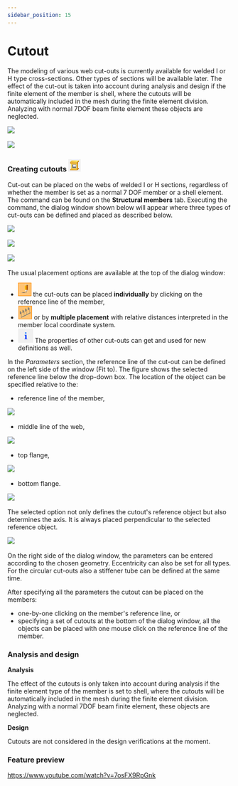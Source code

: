 ```yaml
---
sidebar_position: 15
---
```

# Cutout

The modeling of various web cut-outs is currently available for welded I or H type cross-sections. Other types of sections will be available later. The effect of the cut-out is taken into account during analysis and design if the finite element of the member is shell, where the cutouts will be automatically included in the mesh during the finite element division. Analyzing with normal 7DOF beam finite element these objects are neglected.

<!-- /wp:paragraph -->

<!-- wp:columns -->

<!-- wp:column {"width":"50%","editorskit":{"devices":false,"desktop":true,"tablet":true,"mobile":true,"loggedin":true,"loggedout":true,"acf_visibility":"","acf_field":"","acf_condition":"","acf_value":"","migrated":false,"unit_test":false}} -->

<!-- wp:image {"align":"center","id":11447,"width":493,"height":265,"sizeSlug":"full","linkDestination":"media"} -->

[![](https://Consteelsoftware.com/wp-content/uploads/2021/05/scr_dualbeam_cutouts_2.png)](./img/wp-content-uploads-2021-05-scr_dualbeam_cutouts_2.png)

<!-- /wp:image -->

<!-- /wp:column -->

<!-- wp:column {"width":"50%","editorskit":{"devices":false,"desktop":true,"tablet":true,"mobile":true,"loggedin":true,"loggedout":true,"acf_visibility":"","acf_field":"","acf_condition":"","acf_value":"","migrated":false,"unit_test":false}} -->

<!-- wp:image {"align":"center","id":11392,"width":523,"height":265,"sizeSlug":"full","linkDestination":"media","editorskit":{"devices":false,"desktop":true,"tablet":true,"mobile":true,"loggedin":true,"loggedout":true,"acf_visibility":"","acf_field":"","acf_condition":"","acf_value":"","migrated":false,"unit_test":false}} -->

[![](https://Consteelsoftware.com/wp-content/uploads/2021/05/scr_dualbeam_cutouts.png)](./img/wp-content-uploads-2021-05-scr_dualbeam_cutouts.png)

<!-- /wp:image -->

<!-- /wp:column -->

<!-- /wp:columns -->

<!-- wp:heading {"level":3} -->

### Creating cutouts ![](./img/wp-content-uploads-2021-05-cmd_cutout.png)

<!-- /wp:heading -->

<!-- wp:paragraph -->

Cut-out can be placed on the webs of welded I or H sections, regardless of whether the member is set as a normal 7 DOF member or a shell element. The command can be found on the **Structural members** tab. Executing the command, the dialog window shown below will appear where three types of cut-outs can be defined and placed as described below.

<!-- /wp:paragraph -->

<!-- wp:columns -->

<!-- wp:column {"width":"33.34%","editorskit":{"devices":false,"desktop":true,"tablet":true,"mobile":true,"loggedin":true,"loggedout":true,"acf_visibility":"","acf_field":"","acf_condition":"","acf_value":"","migrated":false,"unit_test":false}} -->

<!-- wp:image {"align":"center","id":11410,"width":237,"height":260,"sizeSlug":"full","linkDestination":"media","editorskit":{"devices":false,"desktop":true,"tablet":true,"mobile":true,"loggedin":true,"loggedout":true,"acf_visibility":"","acf_field":"","acf_condition":"","acf_value":"","migrated":false,"unit_test":false}} -->

[![](https://Consteelsoftware.com/wp-content/uploads/2021/05/dial_dual_cutout_rect.png)](./img/wp-content-uploads-2021-05-dial_dual_cutout_rect.png)

<!-- /wp:image -->

<!-- /wp:column -->

<!-- wp:column {"width":"33.34%","editorskit":{"devices":false,"desktop":true,"tablet":true,"mobile":true,"loggedin":true,"loggedout":true,"acf_visibility":"","acf_field":"","acf_condition":"","acf_value":"","migrated":false,"unit_test":false}} -->

<!-- wp:image {"align":"center","id":11404,"width":237,"height":260,"sizeSlug":"full","linkDestination":"media"} -->

[![](https://Consteelsoftware.com/wp-content/uploads/2021/05/dial_dual_cutout_circ.png)](./img/wp-content-uploads-2021-05-dial_dual_cutout_circ.png)

<!-- /wp:image -->

<!-- /wp:column -->

<!-- wp:column {"width":"33.33%","editorskit":{"devices":false,"desktop":true,"tablet":true,"mobile":true,"loggedin":true,"loggedout":true,"acf_visibility":"","acf_field":"","acf_condition":"","acf_value":"","migrated":false,"unit_test":false}} -->

<!-- wp:image {"align":"center","id":11398,"width":237,"height":260,"sizeSlug":"full","linkDestination":"media"} -->

[![](https://Consteelsoftware.com/wp-content/uploads/2021/05/dial_dual_cutout_hex.png)](./img/wp-content-uploads-2021-05-dial_dual_cutout_hex.png)

<!-- /wp:image -->

<!-- /wp:column -->

<!-- /wp:columns -->

<!-- wp:paragraph -->

The usual placement options are available at the top of the dialog window:

<!-- /wp:paragraph -->

<!-- wp:list -->

- ![](./img/wp-content-uploads-2021-04-5-3-draw-ico-11.png) the cut-outs can be placed **individually** by clicking on the reference line of the member,
- ![](./img/wp-content-uploads-2021-04-cmd_multi_place.png) or by **multiple placement** with relative distances interpreted in the member local coordinate system.
- ![](./img/wp-content-uploads-2021-04-cmd_draw_get.png) The properties of other cut-outs can get and used for new definitions as well.

<!-- /wp:list -->

<!-- wp:paragraph -->

In the _Parameters_ section, the reference line of the cut-out can be defined on the left side of the window (Fit to). The figure shows the selected reference line below the drop-down box. The location of the object can be specified relative to the:

<!-- /wp:paragraph -->

<!-- wp:columns -->

<!-- wp:column {"width":"24%","editorskit":{"devices":false,"desktop":true,"tablet":true,"mobile":true,"loggedin":true,"loggedout":true,"acf_visibility":"","acf_field":"","acf_condition":"","acf_value":"","migrated":false,"unit_test":false}} -->

<!-- wp:list {"editorskit":{"devices":false,"desktop":true,"tablet":true,"mobile":true,"loggedin":true,"loggedout":true,"acf_visibility":"","acf_field":"","acf_condition":"","acf_value":"","migrated":false,"unit_test":false}} -->

- reference line of the member,

[![](https://Consteelsoftware.com/wp-content/uploads/2021/05/dial_dual_cutout_fit_refline.png)](./img/wp-content-uploads-2021-05-dial_dual_cutout_fit_refline.png)

- middle line of the web,

[![](https://Consteelsoftware.com/wp-content/uploads/2021/05/dial_dual_cutout_fit_webmid.png)](./img/wp-content-uploads-2021-05-dial_dual_cutout_fit_webmid.png)

- top flange,

[![](https://Consteelsoftware.com/wp-content/uploads/2021/05/dial_dual_cutout_fit_top.png)](./img/wp-content-uploads-2021-05-dial_dual_cutout_fit_top.png)

- bottom flange.

[![](https://Consteelsoftware.com/wp-content/uploads/2021/05/dial_dual_cutout_fit_bottom.png)](./img/wp-content-uploads-2021-05-dial_dual_cutout_fit_bottom.png)

<!-- /wp:image -->

<!-- /wp:column -->

<!-- /wp:columns -->

<!-- wp:paragraph -->

The selected option not only defines the cutout's reference object but also determines the axis. It is always placed perpendicular to the selected reference object.

<!-- /wp:paragraph -->

<!-- wp:image {"align":"center","id":11597,"width":311,"height":313,"sizeSlug":"full","linkDestination":"media"} -->

[![](https://Consteelsoftware.com/wp-content/uploads/2021/05/scr_dualbeam_cutout_ref.png)](./img/wp-content-uploads-2021-05-scr_dualbeam_cutout_ref.png)

<!-- /wp:image -->

<!-- wp:paragraph -->

On the right side of the dialog window, the parameters can be entered according to the chosen geometry. Eccentricity can also be set for all types. For the circular cut-outs also a stiffener tube can be defined at the same time.

<!-- /wp:paragraph -->

<!-- wp:paragraph -->

After specifying all the parameters the cutout can be placed on the members:

<!-- /wp:paragraph -->

<!-- wp:list -->

- one-by-one clicking on the member's reference line, or
- specifying a set of cutouts at the bottom of the dialog window, all the objects can be placed with one mouse click on the reference line of the member.

<!-- /wp:list -->

<!-- wp:heading {"level":3} -->

### Analysis and design

<!-- /wp:heading -->

<!-- wp:paragraph -->

**Analysis**

<!-- /wp:paragraph -->

<!-- wp:paragraph {"align":"justify"} -->

The effect of the cutouts is only taken into account during analysis if the finite element type of the member is set to shell, where the cutouts will be automatically included in the mesh during the finite element division. Analyzing with a normal 7DOF beam finite element, these objects are neglected.

<!-- /wp:paragraph -->

<!-- wp:paragraph -->

**Design**

<!-- /wp:paragraph -->

<!-- wp:paragraph -->

Cutouts are not considered in the design verifications at the moment.

<!-- /wp:paragraph -->

<!-- wp:spacer {"height":11} -->

<!-- /wp:spacer -->

<!-- wp:heading {"level":3} -->

### Feature preview

<!-- /wp:heading -->

<!-- wp:html -->

https://www.youtube.com/watch?v=7osFX9RpGnk

<!-- /wp:html -->
